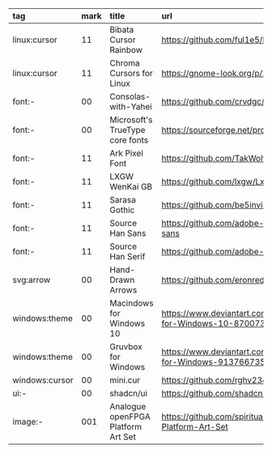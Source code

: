 tag            | mark | title                              | url
:-             | :-   | :-                                 | :-
linux:cursor   | 11   | Bibata Cursor Rainbow              | https://github.com/ful1e5/Bibata_Cursor_Rainbow
linux:cursor   | 11   | Chroma Cursors for Linux           | https://gnome-look.org/p/2045954
font:-         | 00   | Consolas-with-Yahei                | https://github.com/crvdgc/Consolas-with-Yahei
font:-         | 00   | Microsoft's TrueType core fonts    | https://sourceforge.net/projects/corefonts
font:-         | 11   | Ark Pixel Font                     | https://github.com/TakWolf/ark-pixel-font
font:-         | 11   | LXGW WenKai GB                     | https://github.com/lxgw/LxgwWenkaiGB
font:-         | 11   | Sarasa Gothic                      | https://github.com/be5invis/Sarasa-Gothic
font:-         | 11   | Source Han Sans                    | https://github.com/adobe-fonts/source-han-sans
font:-         | 11   | Source Han Serif                   | https://github.com/adobe-fonts/source-han-serif
svg:arrow      | 00   | Hand-Drawn Arrows                  | https://github.com/eronred/handy-arrows
windows:theme  | 00   | Macindows for Windows 10           | https://www.deviantart.com/niivu/art/Macindows-for-Windows-10-870073866
windows:theme  | 00   | Gruvbox for Windows                | https://www.deviantart.com/niivu/art/Gruvbox-for-Windows-913766735
windows:cursor | 00   | mini.cur                           | https://github.com/rghv234/mini.cur
ui:-           | 00   | shadcn/ui                          | https://github.com/shadcn-ui/ui
image:-        | 001  | Analogue openFPGA Platform Art Set | https://github.com/spiritualized1997/openFPGA-Platform-Art-Set